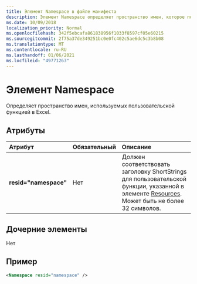 ```yaml
---
title: Элемент Namespace в файле манифеста
description: Элемент Namespace определяет пространство имен, которое пользовательская функция использует в Excel.
ms.date: 10/09/2018
localization_priority: Normal
ms.openlocfilehash: 342f5ebcafa861838956f1033f8597cf05e60215
ms.sourcegitcommit: 2f75a37de349251bc0e0fc402c5ae6dc5c3b8b08
ms.translationtype: MT
ms.contentlocale: ru-RU
ms.lasthandoff: 01/06/2021
ms.locfileid: "49771263"
---
```

# <a name="namespace-element"></a>Элемент Namespace

Определяет пространство имен, используемых пользовательской функцией в Excel.

## <a name="attributes"></a>Атрибуты

|  Атрибут  |  Обязательный  |  Описание  |
|:-----|:-----|:-----|
|  **resid="namespace"**  |  Нет  | Должен соответствовать заголовку ShortStrings для пользовательской функции, указанной в элементе [Resources](resources.md). Может быть не более 32 символов. |

## <a name="child-elements"></a>Дочерние элементы

Нет

## <a name="example"></a>Пример

```xml
<Namespace resid="namespace" />
```
